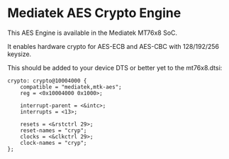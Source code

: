 # Mediatek AES Crypto Engine

This AES Engine is available in the Mediatek MT76x8 SoC.

It enables hardware crypto for AES-ECB and AES-CBC with 128/192/256 keysize.

This should be added to your device DTS or better yet to the mt76x8.dtsi:

	crypto: crypto@10004000 {
		compatible = "mediatek,mtk-aes";
		reg = <0x10004000 0x1000>;

		interrupt-parent = <&intc>;
		interrupts = <13>;

		resets = <&rstctrl 29>;
		reset-names = "cryp";
		clocks = <&clkctrl 29>;
		clock-names = "cryp";
	};
